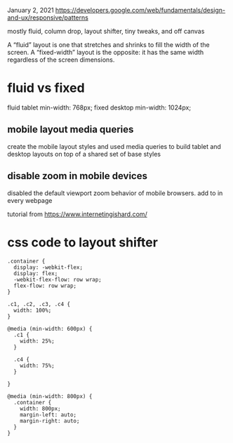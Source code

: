January 2, 2021
https://developers.google.com/web/fundamentals/design-and-ux/responsive/patterns    

mostly fluid, column drop, layout shifter, tiny tweaks, and off canvas

A “fluid” layout is one that stretches and shrinks to fill the width of the screen.
A “fixed-width” layout is the opposite: it has the same width regardless of the screen dimensions.
# fluid vs fixed
fluid tablet min-width: 768px;
fixed desktop min-width: 1024px;
## mobile layout media queries
create the mobile layout styles and used media queries to build tablet and desktop layouts on top of a shared set of base styles
## disable zoom in mobile devices
disabled the default viewport zoom behavior of mobile browsers.
add to <head> in every webpage

<meta name='viewport' content='width=device-width, initial-scale=1.0, maximum-scale=1.0' />


tutorial from https://www.internetingishard.com/

# css code to layout shifter
````
.container {
  display: -webkit-flex;
  display: flex;
  -webkit-flex-flow: row wrap;
  flex-flow: row wrap;
}

.c1, .c2, .c3, .c4 {
  width: 100%;
}

@media (min-width: 600px) {
  .c1 {
    width: 25%;
  }

  .c4 {
    width: 75%;
  }

}

@media (min-width: 800px) {
  .container {
    width: 800px;
    margin-left: auto;
    margin-right: auto;
  }
}
````
